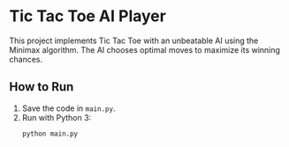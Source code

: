 # Tic Tac Toe AI Player

This project implements Tic Tac Toe with an unbeatable AI using the Minimax algorithm. The AI chooses optimal moves to maximize its winning chances.

## How to Run
1. Save the code in `main.py`.
2. Run with Python 3:
   ```bash
   python main.py

